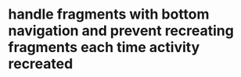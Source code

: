 # handle fragments with bottom navigation and prevent recreating fragments each time activity recreated
